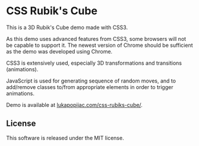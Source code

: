 ﻿CSS Rubik's Cube
================

This is a 3D Rubik's Cube demo made with CSS3.

As this demo uses advanced features from CSS3, some browsers will not be capable to support it. The newest version of Chrome should be sufficient as the demo was developed using Chrome.

CSS3 is extensively used, especially 3D transformations and transitions (animations).

JavaScript is used for generating sequence of random moves, and to add/remove classes to/from appropriate elements in order to trigger animations.

Demo is available at [lukapopijac.com/css-rubiks-cube/](http://lukapopijac.com/css-rubiks-cube/).

License
-------
This software is released under the MIT license.
